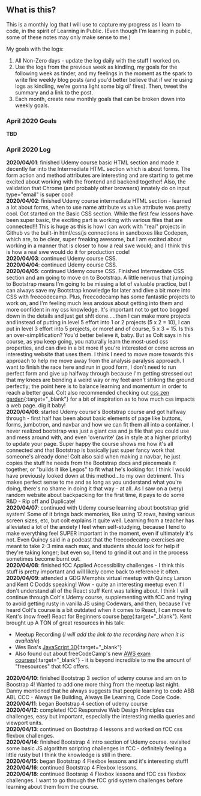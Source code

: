 ## What is this? ##
This is a monthly log that I will use to capture my progress as I learn to code, in the spirit of Learning in Public. (Even though I'm learning in public, some of these notes may only make sense to me.)    

My goals with the logs:
1. All Non-Zero days - update the log daily with the stuff I worked on.
2. Use the logs from the previous week as kindling, my goals for the following week as tinder, and my feelings in the moment as the spark to write fire weekly blog posts (and you'd better believe that if we're using logs as kindling, we're gonna light some big ol' fires). Then, tweet the summary and a link to the post.
3. Each month, create new monthly goals that can be broken down into weekly goals.

### April 2020 Goals
**TBD**

### April 2020 Log
**2020/04/01**: finished Udemy course basic HTML section and made it decently far into the Intermediate HTML section which is about forms. The form action and method attributes are interesting and are starting to get me excited about working with the frontend and backend together! Also, the validation that Chrome (and probably other browsers) innately do on input type="email" is super cool!    
**2020/04/02**: finished Udemy course intermediate HTML section - learned a lot about forms, when to use name attribute vs value attribute was pretty cool. Got started on the Basic CSS section. While the first few lessons have been super basic, the exciting part is working with various files that are connected!!! This is huge as this is how I can work with "real" projects in Github vs the built-in html/css/js connections in sandboxes like Codepen, which are, to be clear, super freaking awesome, but I am excited about working in a manner that is closer to how a real swe would; and I think this is how a real swe would do it for production code!    
**2020/04/03**: continued Udemy course CSS.    
**2020/04/04**: continued Udemy course CSS.  
**2020/04/05**: continued Udemy course CSS. Finished Intermediate CSS section and am going to move on to Bootstrap. A little nervous that jumping to Bootstrap means I'm going to be missing a lot of valuable practice, but I can always save my Bootstrap knowledge for later and dive a bit more into CSS with freecodecamp. Plus, freecodecamp has some fantastic projects to work on, and I'm feeling much less anxious about getting into them and more confident in my css knowledge. It's important not to get too bogged down in the details and just get sh!t done.....then I can make more projects and instead of putting in level 5 effort into 1 or 2 projects (5 x 2 = 10), I can put in level 3 effort into 5 projects, or more! and of course, 5 x 3 = 15. Is this an over-simplification? You'd better believe it, baby. But as Colt says in his course, as you keep going, you naturally learn the most-used css properties, and can dive in a bit more if you're interested or come across an interesting website that uses them. I think I need to move more towards this approach to help me move away from the analysis paralysis approach. I want to finish the race here and run in good form, I don't need to run perfect form and give up halfway through because I'm getting stressed out that my knees are bending a weird way or my feet aren't striking the ground perfectly; the point here is to balance learning and momentum in order to reach a better goal. Colt also recommended checking out [css zen garden](https://http://www.csszengarden.com/){:target="\_blank"} for a bit of inspiration as to how much css impacts a web page. dig it baby!     
**2020/04/06**: started Udemy course's Bootstrap course and got halfway through - first half has been about basic elements of page like buttons, forms, jumbotron, and navbar and how we can fit them all into a container. I never realized bootstrap was just a giant css and js file that you could use and mess around with, and even 'overwrite' (as in style at a higher priority) to update your page. Super happy the course shows me how it's all connected and that Bootstrap is basically just super fancy work that someone's already done! Colt also said when making a navbar, he just copies the stuff he needs from the Bootstrap docs and piecemeals it together, or "builds it like Legos" to fit what he's looking for. I think I would have previously looked down at this method...to my own detriment. This makes perfect sense to me and as long as you understand what you're doing, there's no shame in doing it that way - at all. As I saw on a (very) random website about backpacking for the first time, it pays to do some R&D - Rip off and Duplicate!    
**2020/04/07**: continued with Udemy course learning about bootstrap grid system! Some of it brings back memories, like using 12 rows, having various screen sizes, etc, but colt explains it quite well. Learning from a teacher has alleviated a lot of the anxiety I feel when self-studying, because I tend to make everything feel SUPER important in the moment, even if ultimately it's not. Even Quincy said in a podcast that the freecodecamp exercises are meant to take 2-3 mins each max, and students should look for help if they're taking longer; but even so, I tend to grind it out and in the process sometimes become burnt out.    
**2020/04/08**: finished fCC Applied Accessibility challenges - I think this stuff is pretty important and will likely come back to reference it often.    
**2020/04/09**: attended a GDG Memphis virtual meetup with Quincy Larson and Kent C Dodds speaking! Wow - quite an interesting meetup even if I don't understand all of the React stuff Kent was talking about. I think I will continue through Colt's Udemy course, supplementing with fCC and trying to avoid getting rusty in vanilla JS using Codewars, and then, because I've heard Colt's course is a bit outdated when it comes to React, I can move to Kent's (now free!) React for Beginners course [here](https://egghead.io/courses/the-beginner-s-guide-to-react){:target="\_blank"}. Kent brought up A TON of great resources in his talk: 
* Meetup Recording (_I will add the link to the recording here when it is available_)
* Wes Bos's [JavaScript 30](https://javascript30.com/){:target="\_blank"}
* Also found out about freeCodeCamp's new [AWS exam courses](https://www.freecodecamp.org/news/pass-the-aws-developer-associate-exam-with-this-free-16-hour-course/){:target="\_blank"} - it is beyond incredible to me the amount of "freesources" that fCC offers.

**2020/04/10**: finished Bootstrap 3 section of udemy course and am on to Boostrap 4! Wanted to add one more thing from the meetup last night. Danny mentioned that he always suggests that people learning to code ABB ABL CCC - Always Be Building, Always Be Learning, Code Code Code.    
**2020/04/11**: began Bootstrap 4 section of udemy course    
**2020/04/12**: completed fCC Responsive Web Design Principles css challenges, easy but important, especially the interesting media queries and viewport units.    
**2020/04/13**: continued on Bootstrap 4 lessons and worked on fCC css flexbox challenges.    
**2020/04/14**: finished Bootstrap 4 intro section of Udemy course. revisited some basic JS algorithm scripting challenges in fCC - definitely feeling a little rusty but I think the knowledge is still in there.    
**2020/04/15**: began Bootstrap 4 Flexbox lessons and it's interesting stuff!    
**2020/04/16**: continued Bootstrap 4 Flexbox lessons.    
**2020/04/18**: continued Bootsrap 4 Flexbox lessons and fCC css flexbox challenges. I want to go through the fCC grid system challenges before learning about them from the course.    
